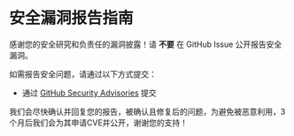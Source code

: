 # 安全漏洞报告指南

感谢您的安全研究和负责任的漏洞披露！请 **不要** 在 GitHub Issue 公开报告安全漏洞。

如需报告安全问题，请通过以下方式提交：

- 通过 [GitHub Security Advisories](https://github.com/emlog/emlog/security/advisories) 提交

我们会尽快确认并回复您的报告，被确认且修复后的问题，为避免被恶意利用，3个月后我们会为其申请CVE并公开，谢谢您的支持！
